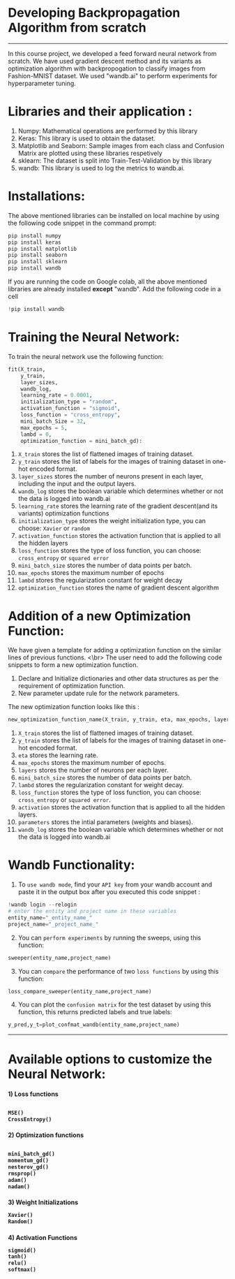 # Developing Backpropagation Algorithm from scratch
-----------------------------------------------------------
In this course project, we developed a feed forward neural network from scratch. We have used gradient descent method and its variants as optimization algorithm with backpropogation to classify images from Fashion-MNIST dataset. We used "wandb.ai" to perform experiments for hyperparameter tuning. 
# Libraries and their application :
1. Numpy: Mathematical operations are performed by this library
2. Keras: This library is used to obtain the dataset.
3. Matplotlib and Seaborn: Sample images from each class and Confusion Matrix are plotted using these libraries respetively
4. sklearn: The dataset is split into Train-Test-Validation by this library
5. wandb: This library is used to log the metrics to wandb.ai.
# Installations:
The above mentioned libraries can be installed on local machine by using the following code snippet in the command prompt:
```python
pip install numpy
pip install keras
pip install matplotlib
pip install seaborn
pip install sklearn
pip install wandb
```
If you are running the code on Google colab, all the above mentioned libraries are already installed **except** "wandb". Add the following code in a cell
```python
!pip install wandb
```
# Training the Neural Network:
To train the neural network use the following function:
  ```python
  fit(X_train, 
      y_train,
      layer_sizes,
      wandb_log, 
      learning_rate = 0.0001, 
      initialization_type = "random", 
      activation_function = "sigmoid", 
      loss_function = "cross_entropy", 
      mini_batch_Size = 32, 
      max_epochs = 5, 
      lambd = 0,
      optimization_function = mini_batch_gd): 
  ```
  1. `X_train` stores the list of flattened images of training dataset.
  2. `y_train` stores the list of labels for the images of training dataset in one-hot encoded format.
  3. `layer_sizes` stores  the number of neurons present in each layer, including the input and the output layers.
  4. `wandb_log` stores the boolean variable which determines whether or not the data is logged into wandb.ai
  5. `learning_rate` stores the learning rate of the gradient descent(and its variants) optimization functions
  6. `initialization_type` stores the weight initialization type, you can choose: `Xavier` or `random`
  7. `activation_function` stores the activation function that is applied to all the hidden layers
  8. `loss_function` stores the type of loss function, you can choose: `cross_entropy` or `squared error`
  9. `mini_batch_size` stores the number of data points per batch.
  10. `max_epochs` stores the maximum number of epochs 
  11. `lambd` stores the regularization constant for weight decay
  12. `optimization_function` stores the name of gradient descent algorithm
   
# Addition of a new Optimization Function:
We have given a template for adding a optimization function on the similar lines of previous functions. 
<\br> The user need to add the following code snippets to form a new optimization function.
  1. Declare and Initialize dictionaries and other data structures as per the requirement of optimization function.
  2. New parameter update rule  for the network parameters.
 
 The new optimization function looks like this :
```python
new_optimization_function_name(X_train, y_train, eta, max_epochs, layers, mini_batch_size, lambd, loss_function, activation, parameters,wandb_log=False )
```
  1. `X_train` stores the list of flattened images of training dataset.
  2. `y_train` stores the list of labels for the images of training dataset in one-hot encoded format.
  3. `eta` stores the learning rate.
  4. `max_epochs` stores the maximum number of epochs.
  5. `layers` stores the number of neurons per each layer.
  6. `mini_batch_size` stores the number of data points per batch.
  7. `lambd` stores the regularization constant for weight decay.
  8. `loss_function` stores the type of loss function, you can choose: `cross_entropy` or `squared error`.
  9. `activation` stores the activation function that is applied to all the hidden layers.
  10. `parameters` stores the intial parameters (weights and biases).
  11. `wandb_log` stores the boolean variable which determines whether or not the data is logged into wandb.ai
  


# Wandb Functionality:

1. To `use wandb mode`, find your `API key` from your wandb account and paste it in the output box after you executed this code snippet :     
  ```python
!wandb login --relogin
# enter the entity and project name in these variables
entity_name="_entity_name_"
project_name="_project_name_"
  ```
2. You can `perform experiments` by running the sweeps, using this function:
```python
sweeper(entity_name,project_name)
```
3. You can `compare` the performance of two `loss functions` by using this function:
```python
loss_compare_sweeper(entity_name,project_name)
```
4. You can plot the `confusion matrix` for the test dataset by using this function, this returns predicted labels and true labels:
```python
y_pred,y_t=plot_confmat_wandb(entity_name,project_name)
``` 
--------------------------------------------------------------     
# Available options to customize the Neural Network:
  
<h4> 1) Loss functions
  
  ```python
  
  MSE()
  CrossEntropy()
  ```
<h4> 2) Optimization functions
  
  ```python
  
  mini_batch_gd()
  momentum_gd()
  nesterov_gd()
  rmsprop()
  adam()
  nadam()
  ```
<h4> 3) Weight Initializations
  
  ```python
  Xavier()
  Random()
  ```
<h4> 4) Activation Functions
  
  ```python
  sigmoid()
  tanh()
  relu()
  softmax()
  ```
